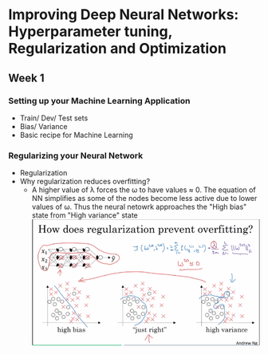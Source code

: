 # Improving Deep Neural Networks: Hyperparameter tuning, Regularization and Optimization

## Week 1

### Setting up your Machine Learning Application

- Train/ Dev/ Test sets
- Bias/ Variance
- Basic recipe for Machine Learning

### Regularizing your Neural Network

- Regularization
- Why regularization reduces overfitting?
  - A higher value of λ forces the ω to have values ≈ 0. The equation of NN simplifies as some of the nodes become less active due to lower values of ω. Thus the neural netowrk approaches the "High bias" state from "High variance" state
    <img src = "https://github.com/rohan193/Coursera/blob/master/Deep%20Learning%20-%20deeplearning.ai/Improving%20Deep%20Neural%20Networks-%20Hyperparameter%20tuning-%20Regularization%20and%20Optimization/images/working%20of%20regularization-intuition.png?raw=true">
